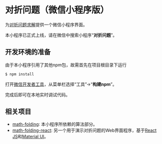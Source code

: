 # 对折问题（微信小程序版）

为[对折问题求解](https://github.com/jungleford/math-folding)提供一个微信小程序界面。

本小程序已正式上线，请在微信中搜索小程序“**对折问题**”。

## 开发环境的准备

由于本小程序引用了其他npm包，故需首先在项目根目录下运行

```bash
$ npm install
```

打开[微信开发者工具](https://developers.weixin.qq.com/miniprogram/dev/devtools/devtools.html)，从菜单栏选择“工具”→“**构建npm**”。

完成后即可在本地实时调试代码。

## 相关项目

* [math-folding](https://github.com/jungleford/math-folding): 本小程序所依赖的算法部分。
* [math-folding-react](https://github.com/jungleford/math-folding-react): 另一个用于演示对折问题的Web界面程序，基于[React JS](https://github.com/facebook/react)和[Material UI](https://github.com/mui-org/material-ui)。
